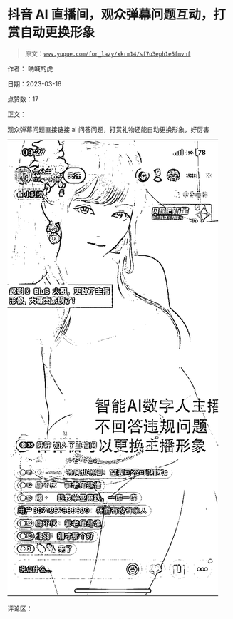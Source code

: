 # 抖音 AI 直播间，观众弹幕问题互动，打赏自动更换形象

> 原文：[`www.yuque.com/for_lazy/xkrm14/sf7o3eph1e5fmvnf`](https://www.yuque.com/for_lazy/xkrm14/sf7o3eph1e5fmvnf)

作者： 呐喊的虎

日期：2023-03-16

点赞数：17

正文：

观众弹幕问题直接链接 ai 问答问题，打赏礼物还能自动更换形象，好厉害

![](img/d84b908c56f8c7fb9044acf0ca2dfa8f.png)  

评论区：


